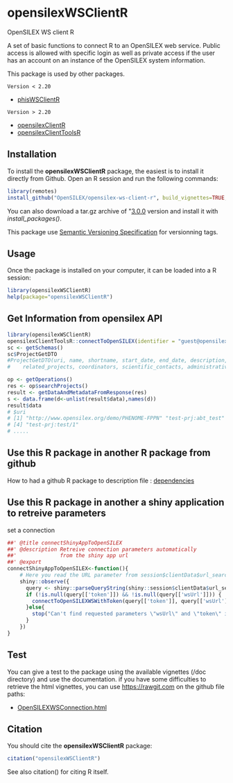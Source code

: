 # opensilexWSClientR

OpenSILEX WS client R

A set of basic functions to connect R to an OpenSILEX web service. Public access is allowed with specific login as well as private access if the user has an account on an instance of the OpenSILEX system information.

This package is used by other packages.

`Version < 2.20`
- [phisWSClientR](https://github.com/OpenSILEX/phisWSClientR/tree/master)

`Version > 2.20`
- [opensilexClientR](https://github.com/OpenSILEX/opensilexClientR#opensilexclientr)
- [opensilexClientToolsR](https://github.com/OpenSILEX/opensilexClientToolsR)

## Installation

To install the **opensilexWSClientR** package, the easiest is to install it directly from Github. Open an R session and run the following commands:

```R
library(remotes)
install_github("OpenSILEX/opensilex-ws-client-r", build_vignettes=TRUE,ref="3.0.0")
```

You can also download a tar.gz archive of "[3.0.0](https://github.com/OpenSILEX/opensilex-ws-client-r/tree/3.0.0") version and install it with _install_packages()_.

This package use [Semantic Versioning Specification](https://semver.org/) for versionning tags.

## Usage

Once the package is installed on your computer, it can be loaded into a R session:

```R
library(opensilexWSClientR)
help(package="opensilexWSClientR")
```

## Get Information from opensilex API

```R
library(opensilexWSClientR)
opensilexClientToolsR::connectToOpenSILEX(identifier = "guest@opensilex.org", password = "guest",url = "http://localhost:8666/rest")
sc <- getSchemas()
sc$ProjectGetDTO
#ProjectGetDTO(uri, name, shortname, start_date, end_date, description, objective, financial_funding, website,
#    related_projects, coordinators, scientific_contacts, administrative_contacts, experiments)

op <- getOperations()
res <- op$searchProjects()
result <- getDataAndMetadataFromResponse(res)
s <- data.frame(d<-unlist(result$data),names(d))
result$data
# $uri
# [1] "http://www.opensilex.org/demo/PHENOME-FPPN" "test-prj:abt_test"                          "test-prj:test"                             
# [4] "test-prj:test/1"                           
# .....

```

## Use this R package in another R package from github

How to had a github R package to description file : [dependencies](https://github.com/r-lib/remotes/blob/master/vignettes/dependencies.Rmd)

## Use this R package in another a shiny application to retreive parameters
set a connection
```R
##' @title connectShinyAppToOpenSILEX
##' @description Retreive connection parameters automatically 
##'              from the shiny app url
##' @export
connectShinyAppToOpenSILEX<-function(){
    # Here you read the URL parameter from session$clientData$url_search
    shiny::observe({
      query <- shiny::parseQueryString(shiny::session$clientData$url_search)
      if (!is.null(query[['token']]) && !is.null(query[['wsUrl']])) {
        connectToOpenSILEXWSWithToken(query[['token']], query[['wsUrl']], wsVersion = wsVersion)
      }else{
        stop("Can't find requested parameters \"wsUrl\" and \"token\" in URL")
      }
    })
}
```

## Test

You can give a test to the package using the available vignettes (/doc directory) and use the documentation. if you have some difficulties to retrieve the html vignettes, you can use https://rawgit.com on the github file paths:

- [OpenSILEXWSConnection.html](https://github.com/OpenSILEX/opensilex-ws-client-r/blob/master/doc/OpenSILEXWSConnection.html)

## Citation

You should cite the **opensilexWSClientR** package:

```R
citation("opensilexWSClientR")
```

See also citation() for citing R itself.
